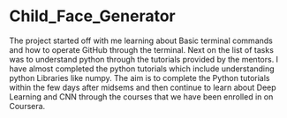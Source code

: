 # Child_Face_Generator
The project started off with me learning about Basic terminal commands and how to operate GitHub through the terminal.
Next on the list of tasks was to understand python through the tutorials provided by the mentors.
I have almost completed the python tutorials which include understanding python Libraries like numpy.
The aim is to complete the Python tutorials within the few days after midsems and then continue to learn about Deep Learning and CNN through the courses that we have been enrolled in on Coursera.
